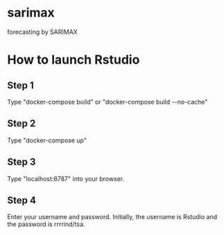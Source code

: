 # sarimax
forecasting by SARIMAX

# How to launch Rstudio
## Step 1
Type
"docker-compose build"
or
"docker-compose build --no-cache"

## Step 2
Type
"docker-compose up"

## Step 3
Type "localhost:8787" into your browser.

## Step 4
Enter your username and password.
Initially, the username is Rstudio and the password is rrrrind/tsa.
